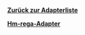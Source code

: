 [**Zurück zur Adapterliste**](/adapterref/adapterliste.md)

[**Hm-rega-Adapter**](/adapterref/docs/iobroker.hm-rega/de/README.md)
